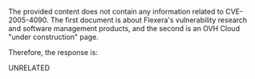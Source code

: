 The provided content does not contain any information related to CVE-2005-4090. The first document is about Flexera's vulnerability research and software management products, and the second is an OVH Cloud "under construction" page.

Therefore, the response is:

UNRELATED